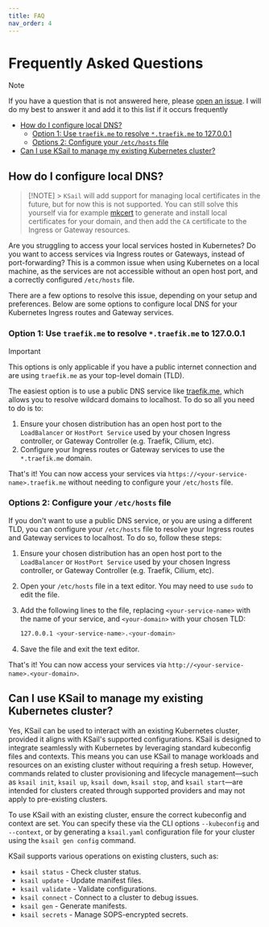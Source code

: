 ```yaml
---
title: FAQ
nav_order: 4
---
```


# Frequently Asked Questions

> [!NOTE]
> If you have a question that is not answered here, please [open an issue](https://github.com/devantler-tech/ksail/issues/new). I will do my best to answer it and add it to this list if it occurs frequently

- [How do I configure local DNS?](#how-do-i-configure-local-dns)
  - [Option 1: Use `traefik.me` to resolve `*.traefik.me` to 127.0.0.1](#option-1-use-traefikme-to-resolve-traefikme-to-127001)
  - [Options 2: Configure your `/etc/hosts` file](#options-2-configure-your-etchosts-file)
- [Can I use KSail to manage my existing Kubernetes cluster?](#can-i-use-ksail-to-manage-my-existing-kubernetes-cluster)

## How do I configure local DNS?

> [!NOTE] > `KSail` will add support for managing local certificates in the future, but for now this is not supported. You can still solve this yourself via for example [mkcert](https://github.com/FiloSottile/mkcert) to generate and install local certificates for your domain, and then add the `CA` certificate to the Ingress or Gateway resources.

Are you struggling to access your local services hosted in Kubernetes? Do you want to access services via Ingress routes or Gateways, instead of port-forwarding? This is a common issue when using Kubernetes on a local machine, as the services are not accessible without an open host port, and a correctly configured `/etc/hosts` file.

There are a few options to resolve this issue, depending on your setup and preferences. Below are some options to configure local DNS for your Kubernetes Ingress routes and Gateway services.

### Option 1: Use `traefik.me` to resolve `*.traefik.me` to 127.0.0.1

> [!IMPORTANT]
> This options is only applicable if you have a public internet connection and are using `traefik.me` as your top-level domain (TLD).

The easiest option is to use a public DNS service like [traefik.me](https://traefik.me), which allows you to resolve wildcard domains to localhost. To do so all you need to do is to:

1. Ensure your chosen distribution has an open host port to the `LoadBalancer` or `HostPort Service` used by your chosen Ingress controller, or Gateway Controller (e.g. Traefik, Cilium, etc).
2. Configure your Ingress routes or Gateway services to use the `*.traefik.me` domain.

That's it! You can now access your services via `https://<your-service-name>.traefik.me` without needing to configure your `/etc/hosts` file.

### Options 2: Configure your `/etc/hosts` file

If you don't want to use a public DNS service, or you are using a different TLD, you can configure your `/etc/hosts` file to resolve your Ingress routes and Gateway services to localhost. To do so, follow these steps:

1. Ensure your chosen distribution has an open host port to the `LoadBalancer` or `HostPort Service` used by your chosen Ingress controller, or Gateway Controller (e.g. Traefik, Cilium, etc).
2. Open your `/etc/hosts` file in a text editor. You may need to use `sudo` to edit the file.
3. Add the following lines to the file, replacing `<your-service-name>` with the name of your service, and `<your-domain>` with your chosen TLD:

   ```sh
   127.0.0.1 <your-service-name>.<your-domain>
   ```

4. Save the file and exit the text editor.

That's it! You can now access your services via `http://<your-service-name>.<your-domain>`.

## Can I use KSail to manage my existing Kubernetes cluster?

Yes, KSail can be used to interact with an existing Kubernetes cluster, provided it aligns with KSail's supported configurations. KSail is designed to integrate seamlessly with Kubernetes by leveraging standard kubeconfig files and contexts. This means you can use KSail to manage workloads and resources on an existing cluster without requiring a fresh setup. However, commands related to cluster provisioning and lifecycle management—such as `ksail init`, `ksail up`, `ksail down`, `ksail stop`, and `ksail start`—are intended for clusters created through supported providers and may not apply to pre-existing clusters.

To use KSail with an existing cluster, ensure the correct kubeconfig and context are set. You can specify these via the CLI options `--kubeconfig` and `--context`, or by generating a `ksail.yaml` configuration file for your cluster using the `ksail gen config` command.

KSail supports various operations on existing clusters, such as:

- `ksail status` - Check cluster status.
- `ksail update` - Update manifest files.
- `ksail validate` - Validate configurations.
- `ksail connect` - Connect to a cluster to debug issues.
- `ksail gen` - Generate manifests.
- `ksail secrets` - Manage SOPS-encrypted secrets.
